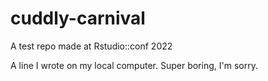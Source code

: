 # cuddly-carnival
A test repo made at Rstudio::conf 2022

A line I wrote on my local computer. Super boring, I'm sorry.

